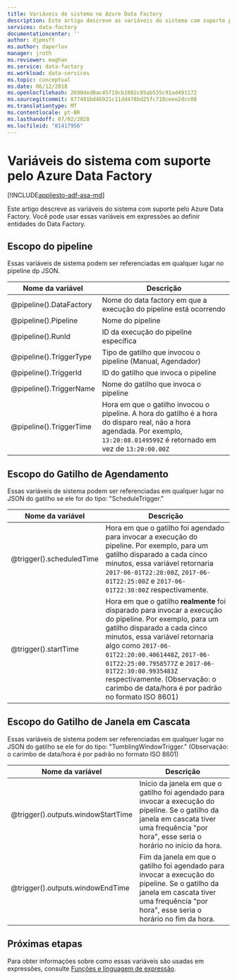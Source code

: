 ```yaml
---
title: Variáveis do sistema no Azure Data Factory
description: Este artigo descreve as variáveis do sistema com suporte pelo Azure Data Factory. Você pode usar essas variáveis em expressões ao definir entidades do Data Factory.
services: data-factory
documentationcenter: ''
author: djpmsft
ms.author: daperlov
manager: jroth
ms.reviewer: maghan
ms.service: data-factory
ms.workload: data-services
ms.topic: conceptual
ms.date: 06/12/2018
ms.openlocfilehash: 2690ded0ac45719cb1082c85ab535c91ad491172
ms.sourcegitcommit: 877491bd46921c11dd478bd25fc718ceee2dcc08
ms.translationtype: MT
ms.contentlocale: pt-BR
ms.lasthandoff: 07/02/2020
ms.locfileid: "81417956"
---
```

# <a name="system-variables-supported-by-azure-data-factory"></a>Variáveis do sistema com suporte pelo Azure Data Factory
[!INCLUDE[appliesto-adf-asa-md](includes/appliesto-adf-asa-md.md)]

Este artigo descreve as variáveis do sistema com suporte pelo Azure Data Factory. Você pode usar essas variáveis em expressões ao definir entidades do Data Factory.

## <a name="pipeline-scope"></a>Escopo do pipeline
Essas variáveis de sistema podem ser referenciadas em qualquer lugar no pipeline dp JSON.

| Nome da variável | Descrição |
| --- | --- |
| @pipeline().DataFactory |Nome do data factory em que a execução do pipeline está ocorrendo |
| @pipeline().Pipeline |Nome do pipeline |
| @pipeline().RunId | ID da execução do pipeline específica |
| @pipeline().TriggerType | Tipo de gatilho que invocou o pipeline (Manual, Agendador) |
| @pipeline().TriggerId| ID do gatilho que invoca o pipeline |
| @pipeline().TriggerName| Nome do gatilho que invoca o pipeline |
| @pipeline().TriggerTime| Hora em que o gatilho invocou o pipeline. A hora do gatilho é a hora do disparo real, não a hora agendada. Por exemplo, `13:20:08.0149599Z` é retornado em vez de `13:20:00.00Z` |

## <a name="schedule-trigger-scope"></a>Escopo do Gatilho de Agendamento
Essas variáveis de sistema podem ser referenciadas em qualquer lugar no JSON do gatilho se ele for do tipo: "ScheduleTrigger."

| Nome da variável | Descrição |
| --- | --- |
| @trigger().scheduledTime |Hora em que o gatilho foi agendado para invocar a execução do pipeline. Por exemplo, para um gatilho disparado a cada cinco minutos, essa variável retornaria `2017-06-01T22:20:00Z`, `2017-06-01T22:25:00Z` e `2017-06-01T22:30:00Z` respectivamente.|
| @trigger().startTime |Hora em que o gatilho **realmente** foi disparado para invocar a execução do pipeline. Por exemplo, para um gatilho disparado a cada cinco minutos, essa variável retornaria algo como `2017-06-01T22:20:00.4061448Z`, `2017-06-01T22:25:00.7958577Z` e `2017-06-01T22:30:00.9935483Z` respectivamente. (Observação: o carimbo de data/hora é por padrão no formato ISO 8601)|

## <a name="tumbling-window-trigger-scope"></a>Escopo do Gatilho de Janela em Cascata
Essas variáveis de sistema podem ser referenciadas em qualquer lugar no JSON do gatilho se ele for do tipo: "TumblingWindowTrigger."
(Observação: o carimbo de data/hora é por padrão no formato ISO 8601)

| Nome da variável | Descrição |
| --- | --- |
| @trigger().outputs.windowStartTime |Início da janela em que o gatilho foi agendado para invocar a execução do pipeline. Se o gatilho da janela em cascata tiver uma frequência "por hora", esse seria o horário no início da hora.|
| @trigger().outputs.windowEndTime |Fim da janela em que o gatilho foi agendado para invocar a execução do pipeline. Se o gatilho da janela em cascata tiver uma frequência "por hora", esse seria o horário no fim da hora.|
## <a name="next-steps"></a>Próximas etapas
Para obter informações sobre como essas variáveis são usadas em expressões, consulte [Funções e linguagem de expressão](control-flow-expression-language-functions.md).
